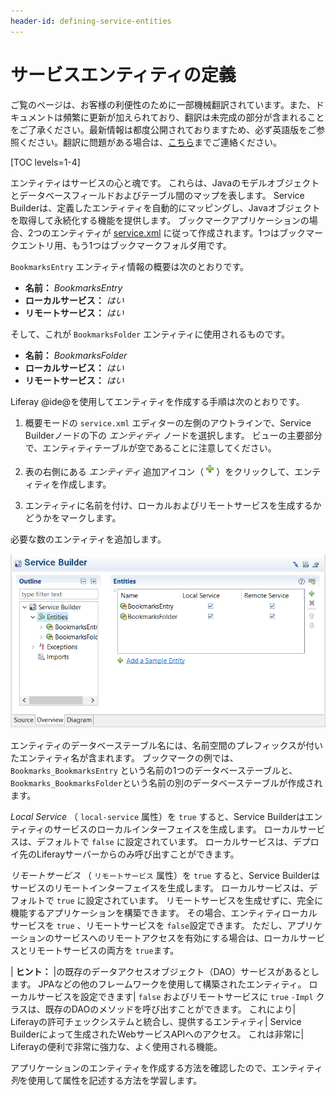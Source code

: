 ```yaml
---
header-id: defining-service-entities
---
```


# サービスエンティティの定義

<p class="alert alert-info"><span class="wysiwyg-color-blue120">ご覧のページは、お客様の利便性のために一部機械翻訳されています。また、ドキュメントは頻繁に更新が加えられており、翻訳は未完成の部分が含まれることをご了承ください。最新情報は都度公開されておりますため、必ず英語版をご参照ください。翻訳に問題がある場合は、<a href="mailto:support-content-jp@liferay.com">こちら</a>までご連絡ください。</span></p>

[TOC levels=1-4]

エンティティはサービスの心と魂です。 これらは、Javaのモデルオブジェクトとデータベースフィールドおよびテーブル間のマップを表します。 Service Builderは、定義したエンティティを自動的にマッピングし、Javaオブジェクトを取得して永続化する機能を提供します。 ブックマークアプリケーションの場合、2つのエンティティが [service.xml](https://github.com/liferay/liferay-portal/blob/master/modules/apps/bookmarks/bookmarks-service/service.xml) に従って作成されます。1つはブックマークエントリ用、もう1つはブックマークフォルダ用です。

`BookmarksEntry` エンティティ情報の概要は次のとおりです。

  - **名前：** *BookmarksEntry*
  - **ローカルサービス：** *はい*
  - **リモートサービス：** *はい*

そして、これが `BookmarksFolder` エンティティに使用されるものです。

  - **名前：** *BookmarksFolder*
  - **ローカルサービス：** *はい*
  - **リモートサービス：** *はい*

Liferay @ide@を使用してエンティティを作成する手順は次のとおりです。

1.  概要モードの `service.xml` エディターの左側のアウトラインで、Service Builderノードの下の *エンティティ* ノードを選択します。 ビューの主要部分で、エンティティテーブルが空であることに注意してください。

2.  表の右側にある *エンティティ* 追加アイコン（![Add](../../../../images/icon-add-ide.png)）をクリックして、エンティティを作成します。

3.  エンティティに名前を付け、ローカルおよびリモートサービスを生成するかどうかをマークします。

必要な数のエンティティを追加します。

![図1：Liferay @ide@の* Overview *モードを使用すると、 <code>service.xml</code> ファイルにサービスエンティティを簡単に追加できます。](../../../../images/service-add-entity.png)

エンティティのデータベーステーブル名には、名前空間のプレフィックスが付いたエンティティ名が含まれます。 ブックマークの例では、 `Bookmarks_BookmarksEntry` という名前の1つのデータベーステーブルと、 `Bookmarks_BookmarksFolder`という名前の別のデータベーステーブルが作成されます。

*Local Service* （ `local-service` 属性）を `true` すると、Service Builderはエンティティのサービスのローカルインターフェイスを生成します。 ローカルサービスは、デフォルトで `false` に設定されています。 ローカルサービスは、デプロイ先のLiferayサーバーからのみ呼び出すことができます。

*リモートサービス* （ `リモートサービス` 属性）を `true` すると、Service Builderはサービスのリモートインターフェイスを生成します。 ローカルサービスは、デフォルトで `true` に設定されています。 リモートサービスを生成せずに、完全に機能するアプリケーションを構築できます。 その場合、エンティティローカルサービスを `true` 、リモートサービスを `false`設定できます。 ただし、アプリケーションのサービスへのリモートアクセスを有効にする場合は、ローカルサービスとリモートサービスの両方を `true`ます。

| **ヒント：** |の既存のデータアクセスオブジェクト（DAO）サービスがあるとします。 JPAなどの他のフレームワークを使用して構築されたエンティティ。 ローカルサービスを設定できます| `false` およびリモートサービスに `true` `-Impl` クラスは、既存のDAOのメソッドを呼び出すことができます。 これにより| Liferayの許可チェックシステムと統合し、提供するエンティティ| Service Builderによって生成されたWebサービスAPIへのアクセス。 これは非常に| Liferayの便利で非常に強力な、よく使用される機能。

アプリケーションのエンティティを作成する方法を確認したので、エンティティ *列*を使用して属性を記述する方法を学習します。
